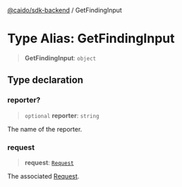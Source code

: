 [@caido/sdk-backend](../index.md) / GetFindingInput

# Type Alias: GetFindingInput

> **GetFindingInput**: `object`

## Type declaration

### reporter?

> `optional` **reporter**: `string`

The name of the reporter.

### request

> **request**: [`Request`](Request.md)

The associated [Request](Request.md).
